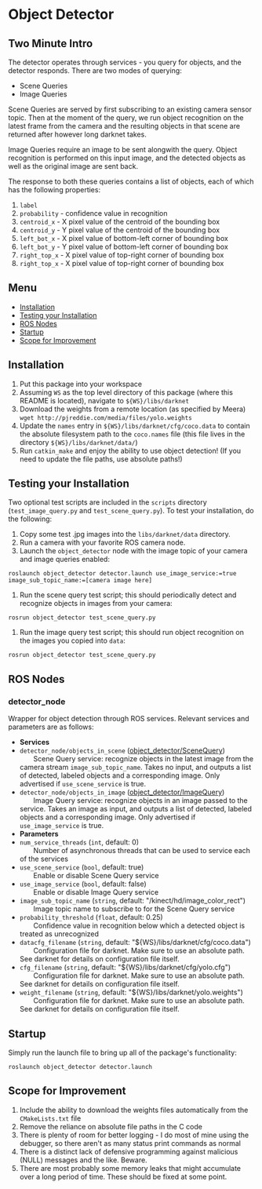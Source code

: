 # Object Detector

## Two Minute Intro

The detector operates through services - you query for objects, and the detector responds. There are two modes of querying:

- Scene Queries
- Image Queries

Scene Queries are served by first subscribing to an existing camera sensor topic. Then at the moment of the query, we run object recognition on the latest frame from the camera and the resulting objects in that scene are returned after however long darknet takes.

Image Queries require an image to be sent alongwith the query. Object recognition is performed on this input image, and the detected objects as well as the original image are sent back.

The response to both these queries contains a list of objects, each of which has the following properties:

1. `label`
1. `probability` - confidence value in recognition
1. `centroid_x` - X pixel value of the centroid of the bounding box
1. `centroid_y` - Y pixel value of the centroid of the bounding box
1. `left_bot_x` - X pixel value of bottom-left corner of bounding box
1. `left_bot_y` - Y pixel value of bottom-left corner of bounding box
1. `right_top_x` - X pixel value of top-right corner of bounding box
1. `right_top_x` - X pixel value of top-right corner of bounding box

## Menu
 * [Installation](#installation)
 * [Testing your Installation](#testing-your-installation)
 * [ROS Nodes](#ros-nodes)
 * [Startup](#startup)
 * [Scope for Improvement](#scope-for-improvement)

## Installation

1. Put this package into your workspace
1. Assuming `WS` as the top level directory of this package (where this README is located), navigate to `${WS}/libs/darknet`
1. Download the weights from a remote location (as specified by Meera) `wget http://pjreddie.com/media/files/yolo.weights`
1. Update the `names` entry in `${WS}/libs/darknet/cfg/coco.data` to contain the absolute filesystem path to the `coco.names` file (this file lives in the directory `${WS}/libs/darknet/data/`)
1. Run `catkin_make` and enjoy the ability to use object detection! (If you need to update the file paths, use absolute paths!)

## Testing your Installation

Two optional test scripts are included in the `scripts` directory (`test_image_query.py` and `test_scene_query.py`).  To test your installation, do the following:

1. Copy some test .jpg images into the `libs/darknet/data` directory.
1. Run a camera with your favorite ROS camera node.
1. Launch the `object_detector` node with the image topic of your camera and image queries enabled:  
 ```
 roslaunch object_detector detector.launch use_image_service:=true image_sub_topic_name:=[camera image here]
 ```
1. Run the scene query test script; this should periodically detect and recognize objects in images from your camera:  
 ```
 rosrun object_detector test_scene_query.py
 ```
1. Run the image query test script; this should run object recognition on the images you copied into `data`:  
 ```
 rosrun object_detector test_scene_query.py
 ```

## ROS Nodes

### detector_node
Wrapper for object detection through ROS services.  Relevant services and parameters are as follows:
 * **Services**
  * `detector_node/objects_in_scene` ([object_detector/SceneQuery](https://github.com/gt-rail-internal/SAN/blob/master/object_detector/srv/SceneQuery.srv))  
 &nbsp;&nbsp;&nbsp;&nbsp;&nbsp;&nbsp; Scene Query service: recognize objects in the latest image from the camera stream `image_sub_topic_name`.  Takes no input, and outputs a list of detected, labeled objects and a corresponding image.  Only advertised if `use_scene_service` is true.
  * `detector_node/objects_in_image` ([object_detector/ImageQuery](https://github.com/gt-rail-internal/SAN/blob/master/object_detector/srv/ImageQuery.srv))  
 &nbsp;&nbsp;&nbsp;&nbsp;&nbsp;&nbsp; Image Query service: recognize objects in an image passed to the service.  Takes an image as input, and outputs a list of detected, labeled objects and a corresponding image. Only advertised if `use_image_service` is true.
 * **Parameters**
  * `num_service_threads` (`int`, default: 0)  
 &nbsp;&nbsp;&nbsp;&nbsp;&nbsp;&nbsp; Number of asynchronous threads that can be used to service each of the services
  * `use_scene_service` (`bool`, default: true)  
 &nbsp;&nbsp;&nbsp;&nbsp;&nbsp;&nbsp; Enable or disable Scene Query service
  * `use_image_service` (`bool`, default: false)  
 &nbsp;&nbsp;&nbsp;&nbsp;&nbsp;&nbsp; Enable or disable Image Query service
  * `image_sub_topic_name` (`string`, default: "/kinect/hd/image_color_rect")  
 &nbsp;&nbsp;&nbsp;&nbsp;&nbsp;&nbsp; Image topic name to subscribe to for the Scene Query service
  * `probability_threshold` (`float`, default: 0.25)  
 &nbsp;&nbsp;&nbsp;&nbsp;&nbsp;&nbsp; Confidence value in recognition below which a detected object is treated as unrecognized
  * `datacfg_filename` (`string`, default: "${WS}/libs/darknet/cfg/coco.data")  
 &nbsp;&nbsp;&nbsp;&nbsp;&nbsp;&nbsp; Configuration file for darknet.  Make sure to use an absolute path.  See darknet for details on configuration file itself.
  * `cfg_filename` (`string`, default: "${WS}/libs/darknet/cfg/yolo.cfg")  
 &nbsp;&nbsp;&nbsp;&nbsp;&nbsp;&nbsp; Configuration file for darknet.  Make sure to use an absolute path.  See darknet for details on configuration file itself.
  * `weight_filename` (`string`, default: "${WS}/libs/darknet/yolo.weights")  
 &nbsp;&nbsp;&nbsp;&nbsp;&nbsp;&nbsp; Configuration file for darknet.  Make sure to use an absolute path.  See darknet for details on configuration file itself.

## Startup

Simply run the launch file to bring up all of the package's functionality:
```
roslaunch object_detector detector.launch
```

## Scope for Improvement

1. Include the ability to download the weights files automatically from the `CMakeLists.txt` file
1. Remove the reliance on absolute file paths in the C code
1. There is plenty of room for better logging - I do most of mine using the debugger, so there aren't as many status print commands as normal
1. There is a distinct lack of defensive programming against malicious (NULL) messages and the like. Beware.
1. There are most probably some memory leaks that might accumulate over a long period of time. These should be fixed at some point.

